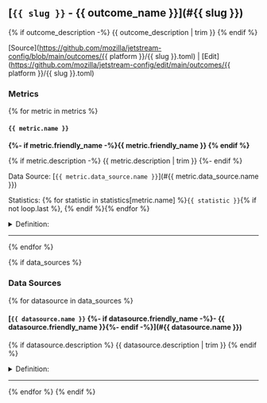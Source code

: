 ## [`{{ slug }}` - {{ outcome_name }}](#{{ slug }})

{% if outcome_description -%}
{{ outcome_description | trim }}
{% endif %}

[Source](https://github.com/mozilla/jetstream-config/blob/main/outcomes/{{ platform }}/{{ slug }}.toml)  |  [Edit](https://github.com/mozilla/jetstream-config/edit/main/outcomes/{{ platform }}/{{ slug }}.toml)


### Metrics

{% for metric in metrics %}

#### `{{ metric.name }}` 

**{%- if metric.friendly_name -%}{{ metric.friendly_name }} {% endif %}**

{% if metric.description -%}
{{ metric.description | trim }}
{%- endif %}

Data Source: [`{{ metric.data_source.name }}`](#{{ metric.data_source.name }})

Statistics: {% for statistic in statistics[metric.name] %}`{{ statistic }}`{% if not loop.last %}, {% endif %}{% endfor %}

<details>
<summary>Definition:</summary>

```sql
{{ metric.select_expression | trim }}
```
</details>


---
{% endfor %}

{% if data_sources %}
### Data Sources

{% for datasource in data_sources %}

#### [`{{ datasource.name }}` {%- if datasource.friendly_name -%}- {{ datasource.friendly_name }}{%- endif -%}](#{{ datasource.name }})

{% if datasource.description %}
{{ datasource.description | trim }}
{% endif %}

<details>
<summary>Definition:</summary>

```sql
{{ datasource._from_expr | trim }}
```
</details>

---
{% endfor %}
{% endif %}

